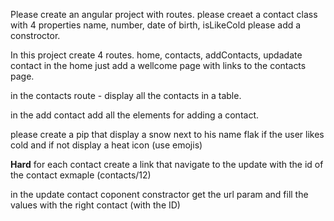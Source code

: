 Please create an angular project with routes.
please creaet a contact class with 4 properties
name, number, date of birth, isLikeCold
please add a constroctor.

In this project create 4 routes.
home, contacts, addContacts, updadate contact
in the home just add a wellcome page with links to the contacts page.

in the contacts route - display all the contacts in a table.

in the add contact add all the elements for adding a contact.

please create a pip that display a snow next to his name flak if the user likes cold and if not display a heat icon (use emojis)

**Hard**
for each contact create a link that navigate to the update with the id of the contact
exmaple (contacts/12)

in the update contact coponent constractor get the url param and fill the values with the right contact (with the ID)
